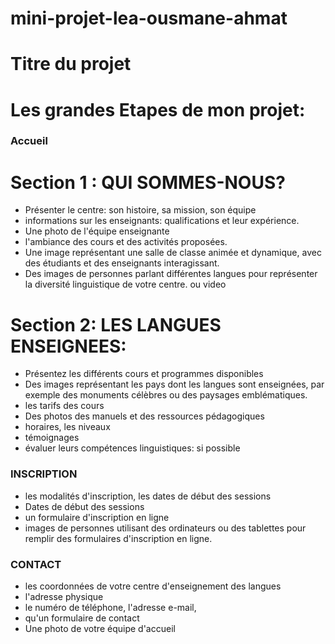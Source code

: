 # mini-projet-lea-ousmane-ahmat

# Titre du projet

# Les grandes Etapes de mon projet: 
### Accueil
# Section 1 : QUI SOMMES-NOUS?
  - Présenter le centre: son histoire, sa mission, son équipe
  - informations sur les enseignants: qualifications et leur expérience.
  - Une photo de l'équipe enseignante
  -  l'ambiance des cours et des activités proposées.
  -  Une image représentant une salle de classe animée et dynamique, avec des étudiants et des enseignants interagissant.
  -  Des images de personnes parlant différentes langues pour représenter la diversité linguistique de votre centre. ou video
# Section 2: LES LANGUES ENSEIGNEES:
  - Présentez les différents cours et programmes disponibles
  - Des images représentant les pays dont les langues sont enseignées, par exemple des monuments célèbres ou des paysages emblématiques.
  - les tarifs des cours
  - Des photos des manuels et des ressources pédagogiques
  - horaires,  les niveaux
  - témoignages
  - évaluer leurs compétences linguistiques: si possible
### INSCRIPTION
  - les modalités d'inscription, les dates de début des sessions
  - Dates de début des sessions
  - un formulaire d'inscription en ligne
  - images de personnes utilisant des ordinateurs ou des tablettes pour remplir des formulaires d'inscription en ligne.

### CONTACT
  - les coordonnées de votre centre d'enseignement des langues
  - l'adresse physique
  - le numéro de téléphone, l'adresse e-mail,
  - qu'un formulaire de contact
  - Une photo de votre équipe d'accueil 


